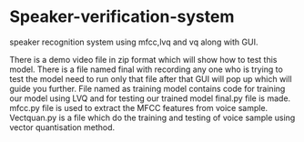# Speaker-verification-system
speaker recognition system using mfcc,lvq and vq along with GUI.


There is a demo video file in zip format which will show how to test this model.
There is a file named final with recording any one who is trying to test the model need to run only that file after that GUI will pop up which will guide you further.
File named as training model contains code for training our model using LVQ and for testing our trained model final.py file is made.
mfcc.py file is used to extract the MFCC features from voice sample.
Vectquan.py is a file which do the training and testing of voice sample using vector quantisation method.
